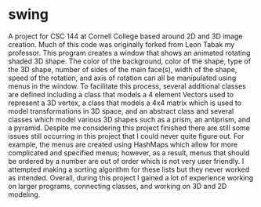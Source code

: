 # swing
A project for CSC 144 at Cornell College based around 2D and 3D image creation. Much of this code was originally forked from Leon Tabak my professor. This program creates a window that shows an animated rotating shaded 3D shape. The color of the background, color of the shape, type of the 3D shape, number of sides of the main face(s), width of the shape, speed of the rotation, and axis of rotation can all be manipulated using menus in the window. To facilitate this process, several additional classes are defined including a class that models a 4 element Vectors used to represent a 3D vertex, a class that models a 4x4 matrix which is used to model transformations in 3D space, and an abstract class and several classes which model various 3D shapes such as a prism, an antiprism, and a pyramid. Despite me considering this project finished there are still some issues still occurring in this project that I could never quite figure out. For example, the menus are created using HashMaps which allow for more complicated and specified menus; however, as a result, menus that should be ordered by a number are out of order which is not very user friendly. I attempted making a sorting algorithm for these lists but they never worked as intended. Overall, during this project I gained a lot of experience working on larger programs, connecting classes, and working on 3D and 2D modeling.

